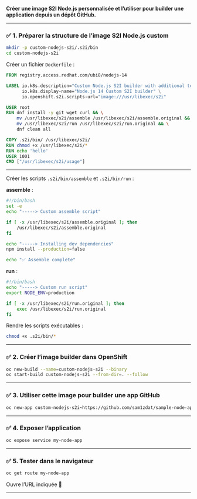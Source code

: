  **Créer une image S2I Node.js personnalisée et l’utiliser pour builder une application depuis un dépôt GitHub.**

---

### ✅ 1. Préparer la structure de l’image S2I Node.js custom

```bash
mkdir -p custom-nodejs-s2i/.s2i/bin
cd custom-nodejs-s2i
```

Créer un fichier `Dockerfile` :

```Dockerfile
FROM registry.access.redhat.com/ubi8/nodejs-14

LABEL io.k8s.description="Custom Node.js S2I builder with additional tools" \
      io.k8s.display-name="Node.js 14 Custom S2I builder" \
      io.openshift.s2i.scripts-url="image:///usr/libexec/s2i"

USER root
RUN dnf install -y git wget curl && \
    mv /usr/libexec/s2i/assemble /usr/libexec/s2i/assemble.original && \
    mv /usr/libexec/s2i/run /usr/libexec/s2i/run.original && \
    dnf clean all

COPY .s2i/bin/ /usr/libexec/s2i/
RUN chmod +x /usr/libexec/s2i/*
RUN echo 'hello'
USER 1001
CMD ["/usr/libexec/s2i/usage"]
```

---

Créer les scripts `.s2i/bin/assemble` et `.s2i/bin/run` :

**assemble** :

```bash
#!/bin/bash
set -e
echo "-----> Custom assemble script"

if [ -x /usr/libexec/s2i/assemble.original ]; then
    /usr/libexec/s2i/assemble.original
fi

echo "-----> Installing dev dependencies"
npm install --production=false

echo "✅ Assemble complete"
```

**run** :

```bash
#!/bin/bash
echo "-----> Custom run script"
export NODE_ENV=production

if [ -x /usr/libexec/s2i/run.original ]; then
    exec /usr/libexec/s2i/run.original
fi
```

Rendre les scripts exécutables :

```bash
chmod +x .s2i/bin/*
```

---

### ✅ 2. Créer l’image builder dans OpenShift

```bash
oc new-build --name=custom-nodejs-s2i --binary
oc start-build custom-nodejs-s2i --from-dir=. --follow
```

---

### ✅ 3. Utiliser cette image pour builder une app GitHub

```bash
oc new-app custom-nodejs-s2i~https://github.com/sam1zdat/sample-node-app.git --name=my-node-app
```

---

### ✅ 4. Exposer l’application

```bash
oc expose service my-node-app
```

---

### ✅ 5. Tester dans le navigateur

```bash
oc get route my-node-app
```

Ouvre l’URL indiquée 🎉

---